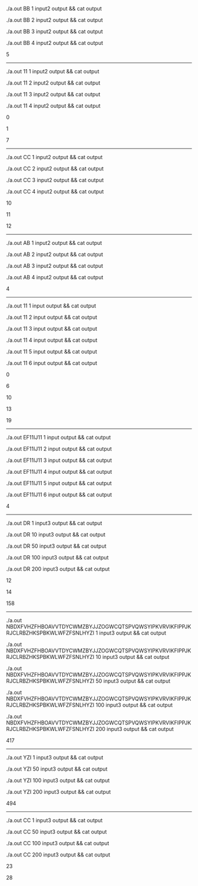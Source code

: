./a.out BB 1 input2 output && cat output

./a.out BB 2 input2 output && cat output

./a.out BB 3 input2 output && cat output

./a.out BB 4 input2 output && cat output

5

---

./a.out 11 1 input2 output && cat output

./a.out 11 2 input2 output && cat output

./a.out 11 3 input2 output && cat output

./a.out 11 4 input2 output && cat output

0

1

7

---

./a.out CC 1 input2 output && cat output

./a.out CC 2 input2 output && cat output

./a.out CC 3 input2 output && cat output

./a.out CC 4 input2 output && cat output

10

11

12

---

./a.out AB 1 input2 output && cat output

./a.out AB 2 input2 output && cat output

./a.out AB 3 input2 output && cat output

./a.out AB 4 input2 output && cat output

4

---

./a.out 11 1 input output && cat output

./a.out 11 2 input output && cat output

./a.out 11 3 input output && cat output

./a.out 11 4 input output && cat output

./a.out 11 5 input output && cat output

./a.out 11 6 input output && cat output

0

6

10

13

19

---

./a.out EF11IJ11 1 input output && cat output

./a.out EF11IJ11 2 input output && cat output

./a.out EF11IJ11 3 input output && cat output

./a.out EF11IJ11 4 input output && cat output

./a.out EF11IJ11 5 input output && cat output

./a.out EF11IJ11 6 input output && cat output

4

---

./a.out DR 1 input3 output && cat output

./a.out DR 10 input3 output && cat output

./a.out DR 50 input3 output && cat output

./a.out DR 100 input3 output && cat output

./a.out DR 200 input3 output && cat output

12

14

158

---

./a.out NBDXFVHZFHBOAVVTDYCWMZBYJJZOGWCQTSPVQWSYIPKVRVIKFIPPJKRJCLRBZHKSPBKWLWFZFSNLHYZI 1 input3 output  && cat output

./a.out  NBDXFVHZFHBOAVVTDYCWMZBYJJZOGWCQTSPVQWSYIPKVRVIKFIPPJKRJCLRBZHKSPBKWLWFZFSNLHYZI 10 input3 output  && cat output

./a.out NBDXFVHZFHBOAVVTDYCWMZBYJJZOGWCQTSPVQWSYIPKVRVIKFIPPJKRJCLRBZHKSPBKWLWFZFSNLHYZI 50 input3 output && cat output

./a.out NBDXFVHZFHBOAVVTDYCWMZBYJJZOGWCQTSPVQWSYIPKVRVIKFIPPJKRJCLRBZHKSPBKWLWFZFSNLHYZI 100 input3 output && cat output

./a.out NBDXFVHZFHBOAVVTDYCWMZBYJJZOGWCQTSPVQWSYIPKVRVIKFIPPJKRJCLRBZHKSPBKWLWFZFSNLHYZI 200 input3 output && cat output

417

---

./a.out YZI 1 input3 output && cat output

./a.out YZI 50 input3 output && cat output

./a.out YZI 100 input3 output && cat output

./a.out YZI 200 input3 output && cat output

494

---

./a.out CC 1 input3 output && cat output

./a.out CC 50 input3 output && cat output

./a.out CC 100 input3 output && cat output

./a.out CC 200 input3 output && cat output

23

28